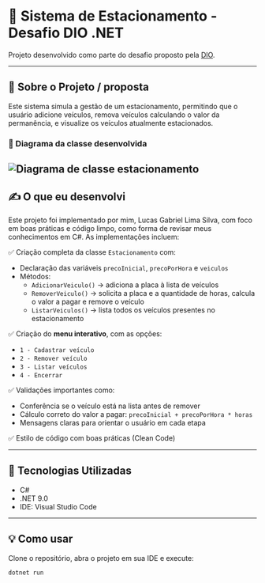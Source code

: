 # 🚗 Sistema de Estacionamento - Desafio DIO .NET

Projeto desenvolvido como parte do desafio proposto pela [DIO](https://www.dio.me/).

---

## 📘 Sobre o Projeto / proposta

Este sistema simula a gestão de um estacionamento, permitindo que o usuário adicione veículos, remova veículos calculando o valor da permanência, e visualize os veículos atualmente estacionados.

### 📐 Diagrama da classe desenvolvida
![Diagrama de classe estacionamento](diagrama_classe_estacionamento.png)
---

## ✍️ O que eu desenvolvi

Este projeto foi implementado por mim, Lucas Gabriel Lima Silva, com foco em boas práticas e código limpo, como forma de revisar meus conhecimentos em C#. As implementações incluem:

✅ Criação completa da classe `Estacionamento` com:

- Declaração das variáveis `precoInicial`, `precoPorHora` e `veiculos`  
- Métodos:
  - `AdicionarVeiculo()` → adiciona a placa à lista de veículos
  - `RemoverVeiculo()` → solicita a placa e a quantidade de horas, calcula o valor a pagar e remove o veículo
  - `ListarVeiculos()` → lista todos os veículos presentes no estacionamento  

✅ Criação do **menu interativo**, com as opções:
- `1 - Cadastrar veículo`
- `2 - Remover veículo`
- `3 - Listar veículos`
- `4 - Encerrar`

✅ Validações importantes como:
- Conferência se o veículo está na lista antes de remover
- Cálculo correto do valor a pagar: `precoInicial + precoPorHora * horas`
- Mensagens claras para orientar o usuário em cada etapa

✅ Estilo de código com boas práticas (Clean Code)

---

## 🧪 Tecnologias Utilizadas

- C#
- .NET 9.0
- IDE: Visual Studio Code 

---

## 💡 Como usar

Clone o repositório, abra o projeto em sua IDE e execute:

```bash
dotnet run
